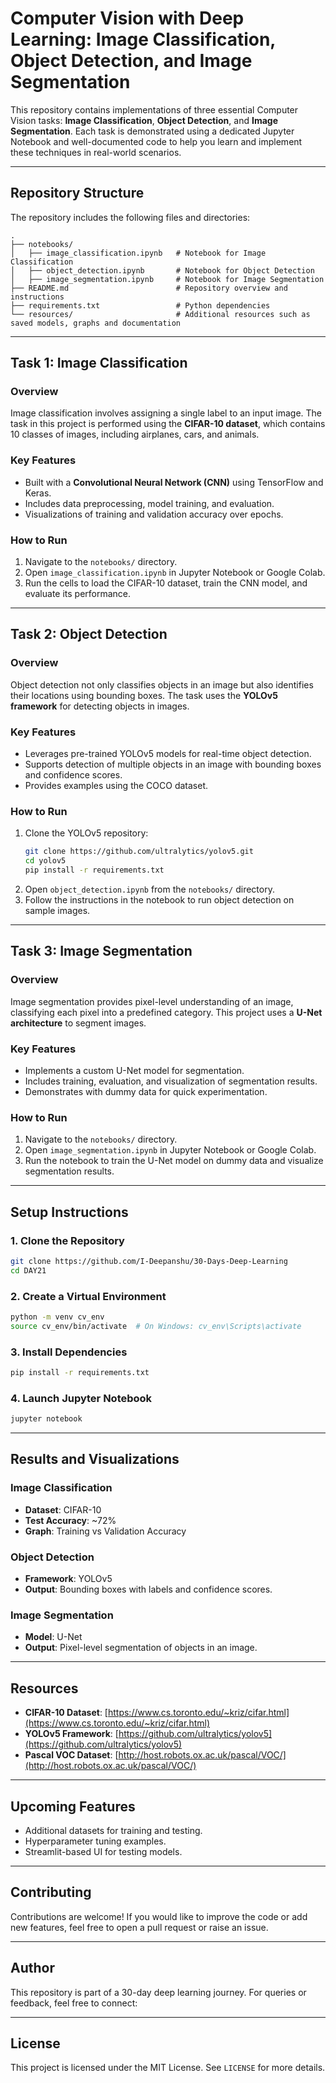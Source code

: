 # **Computer Vision with Deep Learning: Image Classification, Object Detection, and Image Segmentation**

This repository contains implementations of three essential Computer Vision tasks: **Image Classification**, **Object Detection**, and **Image Segmentation**. Each task is demonstrated using a dedicated Jupyter Notebook and well-documented code to help you learn and implement these techniques in real-world scenarios.

---

## **Repository Structure**

The repository includes the following files and directories:

```
.
├── notebooks/
│   ├── image_classification.ipynb   # Notebook for Image Classification
│   ├── object_detection.ipynb       # Notebook for Object Detection
│   ├── image_segmentation.ipynb     # Notebook for Image Segmentation
├── README.md                        # Repository overview and instructions
├── requirements.txt                 # Python dependencies
└── resources/                       # Additional resources such as saved models, graphs and documentation
```

---

## **Task 1: Image Classification**

### **Overview**
Image classification involves assigning a single label to an input image. The task in this project is performed using the **CIFAR-10 dataset**, which contains 10 classes of images, including airplanes, cars, and animals.

### **Key Features**
- Built with a **Convolutional Neural Network (CNN)** using TensorFlow and Keras.
- Includes data preprocessing, model training, and evaluation.
- Visualizations of training and validation accuracy over epochs.

### **How to Run**
1. Navigate to the `notebooks/` directory.
2. Open `image_classification.ipynb` in Jupyter Notebook or Google Colab.
3. Run the cells to load the CIFAR-10 dataset, train the CNN model, and evaluate its performance.

---

## **Task 2: Object Detection**

### **Overview**
Object detection not only classifies objects in an image but also identifies their locations using bounding boxes. The task uses the **YOLOv5 framework** for detecting objects in images.

### **Key Features**
- Leverages pre-trained YOLOv5 models for real-time object detection.
- Supports detection of multiple objects in an image with bounding boxes and confidence scores.
- Provides examples using the COCO dataset.

### **How to Run**
1. Clone the YOLOv5 repository:
   ```bash
   git clone https://github.com/ultralytics/yolov5.git
   cd yolov5
   pip install -r requirements.txt
   ```
2. Open `object_detection.ipynb` from the `notebooks/` directory.
3. Follow the instructions in the notebook to run object detection on sample images.

---

## **Task 3: Image Segmentation**

### **Overview**
Image segmentation provides pixel-level understanding of an image, classifying each pixel into a predefined category. This project uses a **U-Net architecture** to segment images.

### **Key Features**
- Implements a custom U-Net model for segmentation.
- Includes training, evaluation, and visualization of segmentation results.
- Demonstrates with dummy data for quick experimentation.

### **How to Run**
1. Navigate to the `notebooks/` directory.
2. Open `image_segmentation.ipynb` in Jupyter Notebook or Google Colab.
3. Run the notebook to train the U-Net model on dummy data and visualize segmentation results.

---

## **Setup Instructions**

### **1. Clone the Repository**
```bash
git clone https://github.com/I-Deepanshu/30-Days-Deep-Learning
cd DAY21
```

### **2. Create a Virtual Environment**
```bash
python -m venv cv_env
source cv_env/bin/activate  # On Windows: cv_env\Scripts\activate
```

### **3. Install Dependencies**
```bash
pip install -r requirements.txt
```

### **4. Launch Jupyter Notebook**
```bash
jupyter notebook
```

---

## **Results and Visualizations**

### **Image Classification**
- **Dataset**: CIFAR-10
- **Test Accuracy**: ~72%
- **Graph**: Training vs Validation Accuracy

### **Object Detection**
- **Framework**: YOLOv5
- **Output**: Bounding boxes with labels and confidence scores.

### **Image Segmentation**
- **Model**: U-Net
- **Output**: Pixel-level segmentation of objects in an image.

---

## **Resources**
- **CIFAR-10 Dataset**: [https://www.cs.toronto.edu/~kriz/cifar.html](https://www.cs.toronto.edu/~kriz/cifar.html)
- **YOLOv5 Framework**: [https://github.com/ultralytics/yolov5](https://github.com/ultralytics/yolov5)
- **Pascal VOC Dataset**: [http://host.robots.ox.ac.uk/pascal/VOC/](http://host.robots.ox.ac.uk/pascal/VOC/)

---

## **Upcoming Features**
- Additional datasets for training and testing.
- Hyperparameter tuning examples.
- Streamlit-based UI for testing models.

---

## **Contributing**
Contributions are welcome! If you would like to improve the code or add new features, feel free to open a pull request or raise an issue.

---

## **Author**
This repository is part of a 30-day deep learning journey. For queries or feedback, feel free to connect:    

---

## **License**
This project is licensed under the MIT License. See `LICENSE` for more details.
